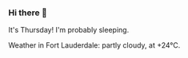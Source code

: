 ### Hi there :wave:

It's Thursday! I'm probably sleeping.

Weather in Fort Lauderdale: partly cloudy, at +24°C.
